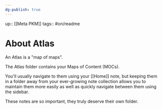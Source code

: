 ```yaml
---
dg-publish: true
---
```

up:: [[Meta PKM]]
tags:: #on/readme 

# About Atlas
An Atlas is a "map of maps". 

The Atlas folder contains your Maps of Content (MOCs).

You'll usually navigate to them using your [[Home]] note, but keeping them in a folder away from your ever-growing note collection allows you to maintain them more easily as well as quickly navigate between them using the sidebar. 

These notes are so important, they truly deserve their own folder.